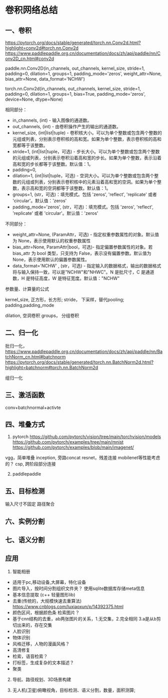 # 卷积网络总结

## 一、卷积
https://pytorch.org/docs/stable/generated/torch.nn.Conv2d.html?highlight=conv2d#torch.nn.Conv2d
https://www.paddlepaddle.org.cn/documentation/docs/zh/api/paddle/nn/Conv2D_cn.html#conv2d

paddle.nn.Conv2D(in_channels, out_channels, kernel_size, stride=1, padding=0, dilation=1, groups=1, padding_mode='zeros', weight_attr=None, bias_attr=None, data_format='NCHW')

torch.nn.Conv2d(in_channels, out_channels, kernel_size, stride=1, padding=0, dilation=1, groups=1, bias=True, padding_mode='zeros', device=None, dtype=None)

相同部分：
* in_channels, (int) - 输入图像的通道数。
* out_channels, (int) - 由卷积操作产生的输出的通道数。
* kernel_size,  (int|list|tuple) - 卷积核大小。可以为单个整数或包含两个整数的元组或列表，分别表示卷积核的高和宽。如果为单个整数，表示卷积核的高和宽都等于该整数。
* stride=1, (int|list|tuple，可选) - 步长大小。可以为单个整数或包含两个整数的元组或列表，分别表示卷积沿着高和宽的步长。如果为单个整数，表示沿着高和宽的步长都等于该整数。默认值：1。
* padding=0, 
* dilation=1,  (int|list|tuple，可选) - 空洞大小。可以为单个整数或包含两个整数的元组或列表，分别表示卷积核中的元素沿着高和宽的空洞。如果为单个整数，表示高和宽的空洞都等于该整数。默认值：1。
* groups=1, (str，可选)：填充模式。包括 'zeros', 'reflect', 'replicate' 或者 'circular'。默认值：'zeros'
* padding_mode='zeros', (str，可选)：填充模式。包括 'zeros', 'reflect', 'replicate' 或者 'circular'。默认值：'zeros'

不同部分：
* weight_attr=None,  (ParamAttr，可选) - 指定权重参数属性的对象。默认值为 None，表示使用默认的权重参数属性
* bias_attr=None, ParamAttr|bool，可选)- 指定偏置参数属性的对象。若 bias_attr 为 bool 类型，只支持为 False，表示没有偏置参数。默认值为 None，表示使用默认的偏置参数属性。
* data_format='NCHW' , (str，可选) - 指定输入的数据格式，输出的数据格式将与输入保持一致，可以是"NCHW"和"NHWC"。N 是批尺寸，C 是通道数，H 是特征高度，W 是特征宽度。默认值："NCHW"


参数量、计算量的公式

kernel_size, 正方形，长方形; 
stride， 下采样，替代pooling; 
padding,padding_mode

dilation, 空洞卷积
groups， 分组卷积

## 二、归一化
批归一化，
https://www.paddlepaddle.org.cn/documentation/docs/zh/api/paddle/nn/BatchNorm_cn.html#batchnorm
https://pytorch.org/docs/stable/generated/torch.nn.BatchNorm2d.html?highlight=batchnorm#torch.nn.BatchNorm2d


组归一化

## 三、激活函数
conv+batchnormal+activte


## 四、堆叠方式
1. pytorch
https://github.com/pytorch/vision/tree/main/torchvision/models
https://github.com/pytorch/examples/tree/main/mnist
https://github.com/pytorch/examples/blob/main/imagenet/

vgg，简单堆叠
inception, 旁路concat
resnet，残差连接
mobilenet等性能考虑的？
csp, 跨阶段部分连接

2. paddlepaddle


## 五、目标检测
输入尺寸不固定
路径聚合

## 六、实例分割

## 七、语义分割

## 应用
1. 智能相册 
* 适用于pc,移动设备,大屏幕，特化设备
* 图片导入，按时间分割组织文件夹？ 使用sqlite数据库存储meta信息
* 基本信息提取 (c++ 轻量图形lib)
* 去重(传统的，大规模快速去重算法) https://www.cnblogs.com/luxiaoxun/p/14392375.html
* 颜色区间，根据颜色条 检索图片？
* 基于cnn结构的去重，ab两张图片的关系，1.无交集，2.完全相同 3.a是从b剪切出来的，存在交集
* 人脸识别
* 物体识别
* 风格迁移，人物的漫画风格？
* 高清修复
* 检索，语音检索？
* 打标签，生成复杂的文本描述？
* 聚类

2. 导航、路径规划、3D场景构建

3. 无人机(卫星)俯瞰视角，目标检测、语义分割，数量，面积测算; 

